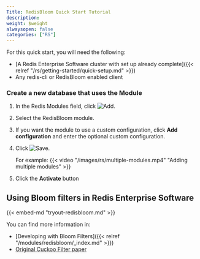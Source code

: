 ```yaml
---
Title: RedisBloom Quick Start Tutorial
description:
weight: $weight
alwaysopen: false
categories: ["RS"]
---
```

For this quick start, you will need the following:

- [A Redis Enterprise Software cluster with set up already
    complete]({{< relref "/rs/getting-started/quick-setup.md" >}})
- Any redis-cli or RedisBloom enabled client

### Create a new database that uses the Module

1. In the Redis Modules field, click ![Add](/images/rs/icon_add.png#no-click "Add").
1. Select the RedisBloom module.
1. If you want the module to use a custom configuration,
click **Add configuration** and enter the optional custom configuration.
1. Click ![Save](/images/rs/icon_save.png#no-click "Save").

    For example:
    {{< video "/images/rs/multiple-modules.mp4" "Adding multiple modules" >}}

1. Click the **Activate** button

## Using Bloom filters in Redis Enterprise Software

{{< embed-md "tryout-redisbloom.md" >}}

You can find more information in:

- [Developing with Bloom Filters]({{< relref "/modules/redisbloom/_index.md" >}})
- [Original Cuckoo Filter paper](https://www.cs.cmu.edu/~dga/papers/cuckoo-conext2014.pdf)
